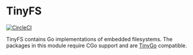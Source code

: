 # TinyFS 

[![CircleCI](https://circleci.com/gh/tinygo-org/tinyfs/tree/dev.svg?style=svg)](https://circleci.com/gh/tinygo-org/tinyfs/tree/dev)

TinyFS contains Go implementations of embedded filesystems.  The packages in
this module require CGo support and are [TinyGo](https://tinygo.org/) compatible.
